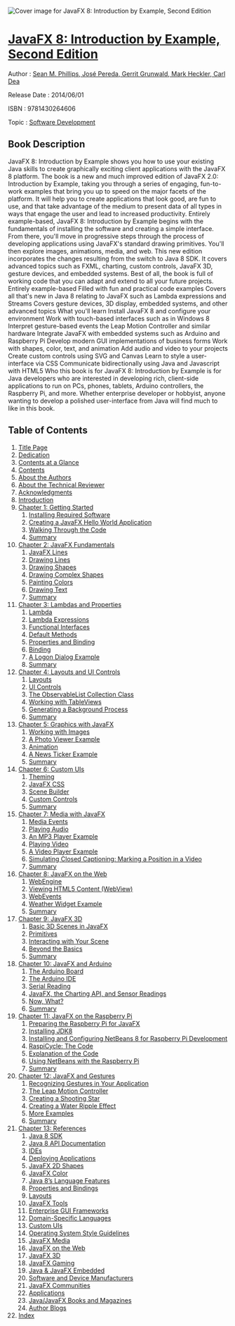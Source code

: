 ![Cover image for JavaFX 8: Introduction by Example, Second Edition](https://imgdetail.ebookreading.net/cover/cover/software_development/EB9781430264606.jpg)

[JavaFX 8: Introduction by Example, Second Edition](https://ebookreading.net/view/book/JavaFX+8%3A+Introduction+by+Example%2C+Second+Edition-EB9781430264606_1.html "JavaFX 8: Introduction by Example, Second Edition")
====================================================================================================================

Author : [Sean M. Phillips](https://ebookreading.net/search/author/Sean+M.+Phillips),[ José Pereda](https://ebookreading.net/search/author/+Jos%C3%A9+Pereda),[ Gerrit Grunwald](https://ebookreading.net/search/author/+Gerrit+Grunwald),[ Mark Heckler](https://ebookreading.net/search/author/+Mark+Heckler),[ Carl Dea](https://ebookreading.net/search/author/+Carl+Dea)

Release Date : 2014/06/01

ISBN : 9781430264606

Topic : [Software Development](https://ebookreading.net/search/category/software-development)

Book Description
-----------------

JavaFX 8: Introduction by Example shows you how to use your existing Java skills to create graphically exciting client applications with the JavaFX 8 platform. The book is a new and much improved edition of JavaFX 2.0: Introduction by Example, taking you through a series of engaging, fun-to-work examples that bring you up to speed on the major facets of the platform. It will help you to create applications that look good, are fun to use, and that take advantage of the medium to present data of all types in ways that engage the user and lead to increased productivity.
Entirely example-based, JavaFX 8: Introduction by Example begins with the fundamentals of installing the software and creating a simple interface. From there, you'll move in progressive steps through the process of developing applications using JavaFX's standard drawing primitives. You'll then explore images, animations, media, and web. This new edition incorporates the changes resulting from the switch to Java 8 SDK. It covers advanced topics such as FXML, charting, custom controls, JavaFX 3D, gesture devices, and embedded systems.  Best of all, the book is full of working code that you can adapt and extend to all your future projects.
Entirely example-based
Filled with fun and practical code examples
Covers all that's new in Java 8 relating to JavaFX such as Lambda expressions and Streams
Covers gesture devices, 3D display, embedded systems, and other advanced topics
What you'll learn
Install JavaFX 8 and configure your environment
Work with touch-based interfaces such as in Windows 8
Interpret gesture-based events the Leap Motion Controller and similar hardware
Integrate JavaFX with embedded systems such as Arduino and Raspberry Pi
Develop modern GUI implementations of business forms
Work with shapes, color, text, and animation
Add audio and video to your projects
Create custom controls using SVG and Canvas
Learn to style a user-interface via CSS
Communicate bidirectionally using Java and Javascript with HTML5
Who this book is for
JavaFX 8: Introduction by Example is for Java developers who are interested in developing rich, client-side applications to run on PCs, phones, tablets, Arduino controllers, the Raspberry Pi, and more. Whether enterprise developer or hobbyist, anyone wanting to develop a polished user-interface from Java will find much to like in this book.
              
Table of Contents
-----------------

1. [Title Page](https://ebookreading.net/view/book/JavaFX+8%3A+Introduction+by+Example%2C+Second+Edition-EB9781430264606_2.html)
1. [Dedication](https://ebookreading.net/view/book/JavaFX+8%3A+Introduction+by+Example%2C+Second+Edition-EB9781430264606_4.html)
1. [Contents at a Glance](https://ebookreading.net/view/book/JavaFX+8%3A+Introduction+by+Example%2C+Second+Edition-EB9781430264606_5.html)
1. [Contents](https://ebookreading.net/view/book/JavaFX+8%3A+Introduction+by+Example%2C+Second+Edition-EB9781430264606_6.html)
1. [About the Authors](https://ebookreading.net/view/book/JavaFX+8%3A+Introduction+by+Example%2C+Second+Edition-EB9781430264606_7.html)
1. [About the Technical Reviewer](https://ebookreading.net/view/book/JavaFX+8%3A+Introduction+by+Example%2C+Second+Edition-EB9781430264606_8.html)
1. [Acknowledgments](https://ebookreading.net/view/book/JavaFX+8%3A+Introduction+by+Example%2C+Second+Edition-EB9781430264606_9.html)
1. [Introduction](https://ebookreading.net/view/book/JavaFX+8%3A+Introduction+by+Example%2C+Second+Edition-EB9781430264606_10.html)
1. [Chapter 1: Getting Started](https://ebookreading.net/view/book/JavaFX+8%3A+Introduction+by+Example%2C+Second+Edition-EB9781430264606_11.html)
    1. [Installing Required Software](https://ebookreading.net/view/book/JavaFX+8%3A+Introduction+by+Example%2C+Second+Edition-EB9781430264606_11.html#Sec1)
    1. [Creating a JavaFX Hello World Application](https://ebookreading.net/view/book/JavaFX+8%3A+Introduction+by+Example%2C+Second+Edition-EB9781430264606_11.html#Sec5)
    1. [Walking Through the Code](https://ebookreading.net/view/book/JavaFX+8%3A+Introduction+by+Example%2C+Second+Edition-EB9781430264606_11.html#Sec8)
    1. [Summary](https://ebookreading.net/view/book/JavaFX+8%3A+Introduction+by+Example%2C+Second+Edition-EB9781430264606_11.html#Sec12)
1. [Chapter 2: JavaFX Fundamentals](https://ebookreading.net/view/book/JavaFX+8%3A+Introduction+by+Example%2C+Second+Edition-EB9781430264606_12.html)
    1. [JavaFX Lines](https://ebookreading.net/view/book/JavaFX+8%3A+Introduction+by+Example%2C+Second+Edition-EB9781430264606_12.html#Sec1)
    1. [Drawing Lines](https://ebookreading.net/view/book/JavaFX+8%3A+Introduction+by+Example%2C+Second+Edition-EB9781430264606_12.html#Sec2)
    1. [Drawing Shapes](https://ebookreading.net/view/book/JavaFX+8%3A+Introduction+by+Example%2C+Second+Edition-EB9781430264606_12.html#Sec3)
    1. [Drawing Complex Shapes](https://ebookreading.net/view/book/JavaFX+8%3A+Introduction+by+Example%2C+Second+Edition-EB9781430264606_12.html#Sec4)
    1. [Painting Colors](https://ebookreading.net/view/book/JavaFX+8%3A+Introduction+by+Example%2C+Second+Edition-EB9781430264606_12.html#Sec10)
    1. [Drawing Text](https://ebookreading.net/view/book/JavaFX+8%3A+Introduction+by+Example%2C+Second+Edition-EB9781430264606_12.html#Sec16)
    1. [Summary](https://ebookreading.net/view/book/JavaFX+8%3A+Introduction+by+Example%2C+Second+Edition-EB9781430264606_12.html#Sec19)
1. [Chapter 3: Lambdas and Properties](https://ebookreading.net/view/book/JavaFX+8%3A+Introduction+by+Example%2C+Second+Edition-EB9781430264606_13.html)
    1. [Lambda](https://ebookreading.net/view/book/JavaFX+8%3A+Introduction+by+Example%2C+Second+Edition-EB9781430264606_13.html#Sec1)
    1. [Lambda Expressions](https://ebookreading.net/view/book/JavaFX+8%3A+Introduction+by+Example%2C+Second+Edition-EB9781430264606_13.html#Sec2)
    1. [Functional Interfaces](https://ebookreading.net/view/book/JavaFX+8%3A+Introduction+by+Example%2C+Second+Edition-EB9781430264606_13.html#Sec5)
    1. [Default Methods](https://ebookreading.net/view/book/JavaFX+8%3A+Introduction+by+Example%2C+Second+Edition-EB9781430264606_13.html#Sec8)
    1. [Properties and Binding](https://ebookreading.net/view/book/JavaFX+8%3A+Introduction+by+Example%2C+Second+Edition-EB9781430264606_13.html#Sec12)
    1. [Binding](https://ebookreading.net/view/book/JavaFX+8%3A+Introduction+by+Example%2C+Second+Edition-EB9781430264606_13.html#Sec20)
    1. [A Logon Dialog Example](https://ebookreading.net/view/book/JavaFX+8%3A+Introduction+by+Example%2C+Second+Edition-EB9781430264606_13.html#Sec24)
    1. [Summary](https://ebookreading.net/view/book/JavaFX+8%3A+Introduction+by+Example%2C+Second+Edition-EB9781430264606_13.html#Sec27)
1. [Chapter 4: Layouts and UI Controls](https://ebookreading.net/view/book/JavaFX+8%3A+Introduction+by+Example%2C+Second+Edition-EB9781430264606_14.html)
    1. [Layouts](https://ebookreading.net/view/book/JavaFX+8%3A+Introduction+by+Example%2C+Second+Edition-EB9781430264606_14.html#Sec1)
    1. [UI Controls](https://ebookreading.net/view/book/JavaFX+8%3A+Introduction+by+Example%2C+Second+Edition-EB9781430264606_14.html#Sec7)
    1. [The ObservableList Collection Class](https://ebookreading.net/view/book/JavaFX+8%3A+Introduction+by+Example%2C+Second+Edition-EB9781430264606_14.html#Sec16)
    1. [Working with TableViews](https://ebookreading.net/view/book/JavaFX+8%3A+Introduction+by+Example%2C+Second+Edition-EB9781430264606_14.html#Sec18)
    1. [Generating a Background Process](https://ebookreading.net/view/book/JavaFX+8%3A+Introduction+by+Example%2C+Second+Edition-EB9781430264606_14.html#Sec19)
    1. [Summary](https://ebookreading.net/view/book/JavaFX+8%3A+Introduction+by+Example%2C+Second+Edition-EB9781430264606_14.html#Sec20)
1. [Chapter 5: Graphics with JavaFX](https://ebookreading.net/view/book/JavaFX+8%3A+Introduction+by+Example%2C+Second+Edition-EB9781430264606_15.html)
    1. [Working with Images](https://ebookreading.net/view/book/JavaFX+8%3A+Introduction+by+Example%2C+Second+Edition-EB9781430264606_15.html#Sec1)
    1. [A Photo Viewer Example](https://ebookreading.net/view/book/JavaFX+8%3A+Introduction+by+Example%2C+Second+Edition-EB9781430264606_15.html#Sec4)
    1. [Animation](https://ebookreading.net/view/book/JavaFX+8%3A+Introduction+by+Example%2C+Second+Edition-EB9781430264606_15.html#Sec14)
    1. [A News Ticker Example](https://ebookreading.net/view/book/JavaFX+8%3A+Introduction+by+Example%2C+Second+Edition-EB9781430264606_15.html#Sec18)
    1. [Summary](https://ebookreading.net/view/book/JavaFX+8%3A+Introduction+by+Example%2C+Second+Edition-EB9781430264606_15.html#Sec22)
1. [Chapter 6: Custom UIs](https://ebookreading.net/view/book/JavaFX+8%3A+Introduction+by+Example%2C+Second+Edition-EB9781430264606_16.html)
    1. [Theming](https://ebookreading.net/view/book/JavaFX+8%3A+Introduction+by+Example%2C+Second+Edition-EB9781430264606_16.html#Sec1)
    1. [JavaFX CSS](https://ebookreading.net/view/book/JavaFX+8%3A+Introduction+by+Example%2C+Second+Edition-EB9781430264606_16.html#Sec8)
    1. [Scene Builder](https://ebookreading.net/view/book/JavaFX+8%3A+Introduction+by+Example%2C+Second+Edition-EB9781430264606_16.html#Sec22)
    1. [Custom Controls](https://ebookreading.net/view/book/JavaFX+8%3A+Introduction+by+Example%2C+Second+Edition-EB9781430264606_16.html#Sec26)
    1. [Summary](https://ebookreading.net/view/book/JavaFX+8%3A+Introduction+by+Example%2C+Second+Edition-EB9781430264606_16.html#Sec36)
1. [Chapter 7: Media with JavaFX](https://ebookreading.net/view/book/JavaFX+8%3A+Introduction+by+Example%2C+Second+Edition-EB9781430264606_17.html)
    1. [Media Events](https://ebookreading.net/view/book/JavaFX+8%3A+Introduction+by+Example%2C+Second+Edition-EB9781430264606_17.html#Sec1)
    1. [Playing Audio](https://ebookreading.net/view/book/JavaFX+8%3A+Introduction+by+Example%2C+Second+Edition-EB9781430264606_17.html#Sec2)
    1. [An MP3 Player Example](https://ebookreading.net/view/book/JavaFX+8%3A+Introduction+by+Example%2C+Second+Edition-EB9781430264606_17.html#Sec3)
    1. [Playing Video](https://ebookreading.net/view/book/JavaFX+8%3A+Introduction+by+Example%2C+Second+Edition-EB9781430264606_17.html#Sec23)
    1. [A Video Player Example](https://ebookreading.net/view/book/JavaFX+8%3A+Introduction+by+Example%2C+Second+Edition-EB9781430264606_17.html#Sec26)
    1. [Simulating Closed Captioning: Marking a Position in a Video](https://ebookreading.net/view/book/JavaFX+8%3A+Introduction+by+Example%2C+Second+Edition-EB9781430264606_17.html#Sec32)
    1. [Summary](https://ebookreading.net/view/book/JavaFX+8%3A+Introduction+by+Example%2C+Second+Edition-EB9781430264606_17.html#Sec35)
1. [Chapter 8: JavaFX on the Web](https://ebookreading.net/view/book/JavaFX+8%3A+Introduction+by+Example%2C+Second+Edition-EB9781430264606_18.html)
    1. [WebEngine](https://ebookreading.net/view/book/JavaFX+8%3A+Introduction+by+Example%2C+Second+Edition-EB9781430264606_18.html#Sec1)
    1. [Viewing HTML5 Content (WebView)](https://ebookreading.net/view/book/JavaFX+8%3A+Introduction+by+Example%2C+Second+Edition-EB9781430264606_18.html#Sec16)
    1. [WebEvents](https://ebookreading.net/view/book/JavaFX+8%3A+Introduction+by+Example%2C+Second+Edition-EB9781430264606_18.html#Sec21)
    1. [Weather Widget Example](https://ebookreading.net/view/book/JavaFX+8%3A+Introduction+by+Example%2C+Second+Edition-EB9781430264606_18.html#Sec22)
    1. [Summary](https://ebookreading.net/view/book/JavaFX+8%3A+Introduction+by+Example%2C+Second+Edition-EB9781430264606_18.html#Sec25)
1. [Chapter 9: JavaFX 3D](https://ebookreading.net/view/book/JavaFX+8%3A+Introduction+by+Example%2C+Second+Edition-EB9781430264606_19.html)
    1. [Basic 3D Scenes in JavaFX](https://ebookreading.net/view/book/JavaFX+8%3A+Introduction+by+Example%2C+Second+Edition-EB9781430264606_19.html#Sec1)
    1. [Primitives](https://ebookreading.net/view/book/JavaFX+8%3A+Introduction+by+Example%2C+Second+Edition-EB9781430264606_19.html#Sec3)
    1. [Interacting with Your Scene](https://ebookreading.net/view/book/JavaFX+8%3A+Introduction+by+Example%2C+Second+Edition-EB9781430264606_19.html#Sec8)
    1. [Beyond the Basics](https://ebookreading.net/view/book/JavaFX+8%3A+Introduction+by+Example%2C+Second+Edition-EB9781430264606_19.html#Sec12)
    1. [Summary](https://ebookreading.net/view/book/JavaFX+8%3A+Introduction+by+Example%2C+Second+Edition-EB9781430264606_19.html#Sec18)
1. [Chapter 10: JavaFX and Arduino](https://ebookreading.net/view/book/JavaFX+8%3A+Introduction+by+Example%2C+Second+Edition-EB9781430264606_20.html)
    1. [The Arduino Board](https://ebookreading.net/view/book/JavaFX+8%3A+Introduction+by+Example%2C+Second+Edition-EB9781430264606_20.html#Sec1)
    1. [The Arduino IDE](https://ebookreading.net/view/book/JavaFX+8%3A+Introduction+by+Example%2C+Second+Edition-EB9781430264606_20.html#Sec2)
    1. [Serial Reading](https://ebookreading.net/view/book/JavaFX+8%3A+Introduction+by+Example%2C+Second+Edition-EB9781430264606_20.html#Sec12)
    1. [JavaFX, the Charting API, and Sensor Readings](https://ebookreading.net/view/book/JavaFX+8%3A+Introduction+by+Example%2C+Second+Edition-EB9781430264606_20.html#Sec14)
    1. [Now, What?](https://ebookreading.net/view/book/JavaFX+8%3A+Introduction+by+Example%2C+Second+Edition-EB9781430264606_20.html#Sec21)
    1. [Summary](https://ebookreading.net/view/book/JavaFX+8%3A+Introduction+by+Example%2C+Second+Edition-EB9781430264606_20.html#Sec22)
1. [Chapter 11: JavaFX on the Raspberry Pi](https://ebookreading.net/view/book/JavaFX+8%3A+Introduction+by+Example%2C+Second+Edition-EB9781430264606_21.html)
    1. [Preparing the Raspberry Pi for JavaFX](https://ebookreading.net/view/book/JavaFX+8%3A+Introduction+by+Example%2C+Second+Edition-EB9781430264606_21.html#Sec1)
    1. [Installing JDK8](https://ebookreading.net/view/book/JavaFX+8%3A+Introduction+by+Example%2C+Second+Edition-EB9781430264606_21.html#Sec9)
    1. [Installing and Configuring NetBeans 8 for Raspberry Pi Development](https://ebookreading.net/view/book/JavaFX+8%3A+Introduction+by+Example%2C+Second+Edition-EB9781430264606_21.html#Sec12)
    1. [RaspiCycle: The Code](https://ebookreading.net/view/book/JavaFX+8%3A+Introduction+by+Example%2C+Second+Edition-EB9781430264606_21.html#Sec15)
    1. [Explanation of the Code](https://ebookreading.net/view/book/JavaFX+8%3A+Introduction+by+Example%2C+Second+Edition-EB9781430264606_21.html#Sec16)
    1. [Using NetBeans with the Raspberry Pi](https://ebookreading.net/view/book/JavaFX+8%3A+Introduction+by+Example%2C+Second+Edition-EB9781430264606_21.html#Sec17)
    1. [Summary](https://ebookreading.net/view/book/JavaFX+8%3A+Introduction+by+Example%2C+Second+Edition-EB9781430264606_21.html#Sec18)
1. [Chapter 12: JavaFX and Gestures](https://ebookreading.net/view/book/JavaFX+8%3A+Introduction+by+Example%2C+Second+Edition-EB9781430264606_22.html)
    1. [Recognizing Gestures in Your Application](https://ebookreading.net/view/book/JavaFX+8%3A+Introduction+by+Example%2C+Second+Edition-EB9781430264606_22.html#Sec1)
    1. [The Leap Motion Controller](https://ebookreading.net/view/book/JavaFX+8%3A+Introduction+by+Example%2C+Second+Edition-EB9781430264606_22.html#Sec4)
    1. [Creating a Shooting Star](https://ebookreading.net/view/book/JavaFX+8%3A+Introduction+by+Example%2C+Second+Edition-EB9781430264606_22.html#Sec7)
    1. [Creating a Water Ripple Effect](https://ebookreading.net/view/book/JavaFX+8%3A+Introduction+by+Example%2C+Second+Edition-EB9781430264606_22.html#Sec9)
    1. [More Examples](https://ebookreading.net/view/book/JavaFX+8%3A+Introduction+by+Example%2C+Second+Edition-EB9781430264606_22.html#Sec12)
    1. [Summary](https://ebookreading.net/view/book/JavaFX+8%3A+Introduction+by+Example%2C+Second+Edition-EB9781430264606_22.html#Sec13)
1. [Chapter 13: References](https://ebookreading.net/view/book/JavaFX+8%3A+Introduction+by+Example%2C+Second+Edition-EB9781430264606_23.html)
    1. [Java 8 SDK](https://ebookreading.net/view/book/JavaFX+8%3A+Introduction+by+Example%2C+Second+Edition-EB9781430264606_23.html#Sec1)
    1. [Java 8 API Documentation](https://ebookreading.net/view/book/JavaFX+8%3A+Introduction+by+Example%2C+Second+Edition-EB9781430264606_23.html#Sec2)
    1. [IDEs](https://ebookreading.net/view/book/JavaFX+8%3A+Introduction+by+Example%2C+Second+Edition-EB9781430264606_23.html#Sec3)
    1. [Deploying Applications](https://ebookreading.net/view/book/JavaFX+8%3A+Introduction+by+Example%2C+Second+Edition-EB9781430264606_23.html#Sec4)
    1. [JavaFX 2D Shapes](https://ebookreading.net/view/book/JavaFX+8%3A+Introduction+by+Example%2C+Second+Edition-EB9781430264606_23.html#Sec5)
    1. [JavaFX Color](https://ebookreading.net/view/book/JavaFX+8%3A+Introduction+by+Example%2C+Second+Edition-EB9781430264606_23.html#Sec6)
    1. [Java 8’s Language Features](https://ebookreading.net/view/book/JavaFX+8%3A+Introduction+by+Example%2C+Second+Edition-EB9781430264606_23.html#Sec7)
    1. [Properties and Bindings](https://ebookreading.net/view/book/JavaFX+8%3A+Introduction+by+Example%2C+Second+Edition-EB9781430264606_23.html#Sec12)
    1. [Layouts](https://ebookreading.net/view/book/JavaFX+8%3A+Introduction+by+Example%2C+Second+Edition-EB9781430264606_23.html#Sec13)
    1. [JavaFX Tools](https://ebookreading.net/view/book/JavaFX+8%3A+Introduction+by+Example%2C+Second+Edition-EB9781430264606_23.html#Sec14)
    1. [Enterprise GUI Frameworks](https://ebookreading.net/view/book/JavaFX+8%3A+Introduction+by+Example%2C+Second+Edition-EB9781430264606_23.html#Sec15)
    1. [Domain-Specific Languages](https://ebookreading.net/view/book/JavaFX+8%3A+Introduction+by+Example%2C+Second+Edition-EB9781430264606_23.html#Sec16)
    1. [Custom UIs](https://ebookreading.net/view/book/JavaFX+8%3A+Introduction+by+Example%2C+Second+Edition-EB9781430264606_23.html#Sec17)
    1. [Operating System Style Guidelines](https://ebookreading.net/view/book/JavaFX+8%3A+Introduction+by+Example%2C+Second+Edition-EB9781430264606_23.html#Sec18)
    1. [JavaFX Media](https://ebookreading.net/view/book/JavaFX+8%3A+Introduction+by+Example%2C+Second+Edition-EB9781430264606_23.html#Sec19)
    1. [JavaFX on the Web](https://ebookreading.net/view/book/JavaFX+8%3A+Introduction+by+Example%2C+Second+Edition-EB9781430264606_23.html#Sec20)
    1. [JavaFX 3D](https://ebookreading.net/view/book/JavaFX+8%3A+Introduction+by+Example%2C+Second+Edition-EB9781430264606_23.html#Sec21)
    1. [JavaFX Gaming](https://ebookreading.net/view/book/JavaFX+8%3A+Introduction+by+Example%2C+Second+Edition-EB9781430264606_23.html#Sec22)
    1. [Java &amp; JavaFX Embedded](https://ebookreading.net/view/book/JavaFX+8%3A+Introduction+by+Example%2C+Second+Edition-EB9781430264606_23.html#Sec23)
    1. [Software and Device Manufacturers](https://ebookreading.net/view/book/JavaFX+8%3A+Introduction+by+Example%2C+Second+Edition-EB9781430264606_23.html#Sec24)
    1. [JavaFX Communities](https://ebookreading.net/view/book/JavaFX+8%3A+Introduction+by+Example%2C+Second+Edition-EB9781430264606_23.html#Sec25)
    1. [Applications](https://ebookreading.net/view/book/JavaFX+8%3A+Introduction+by+Example%2C+Second+Edition-EB9781430264606_23.html#Sec26)
    1. [Java/JavaFX Books and Magazines](https://ebookreading.net/view/book/JavaFX+8%3A+Introduction+by+Example%2C+Second+Edition-EB9781430264606_23.html#Sec27)
    1. [Author Blogs](https://ebookreading.net/view/book/JavaFX+8%3A+Introduction+by+Example%2C+Second+Edition-EB9781430264606_23.html#Sec28)
1. [Index](https://ebookreading.net/view/book/JavaFX+8%3A+Introduction+by+Example%2C+Second+Edition-EB9781430264606_24.html)
